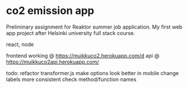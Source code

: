 # co2 emission app
Preliminary assignment for Reaktor summer job application.
My first web app project after Helsinki university full stack course.

react, node 

frontend working @ https://muikkuco2.herokuapp.com/d
api @ https://muikkuco2api.herokuapp.com/

todo:
refactor transformer.js 
make options look better in mobile
change labels more consistent
check method/function names 
